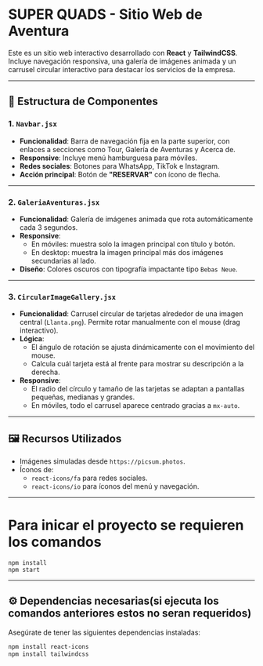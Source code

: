 

# SUPER QUADS - Sitio Web de Aventura

Este es un sitio web interactivo desarrollado con **React** y **TailwindCSS**. Incluye navegación responsiva, una galería de imágenes animada y un carrusel circular interactivo para destacar los servicios de la empresa.

---

## 📁 Estructura de Componentes

### 1. `Navbar.jsx`
- **Funcionalidad**: Barra de navegación fija en la parte superior, con enlaces a secciones como Tour, Galería de Aventuras y Acerca de.
- **Responsive**: Incluye menú hamburguesa para móviles.
- **Redes sociales**: Botones para WhatsApp, TikTok e Instagram.
- **Acción principal**: Botón de **"RESERVAR"** con ícono de flecha.

---

### 2. `GaleriaAventuras.jsx`
- **Funcionalidad**: Galería de imágenes animada que rota automáticamente cada 3 segundos.
- **Responsive**:
  - En móviles: muestra solo la imagen principal con título y botón.
  - En desktop: muestra la imagen principal más dos imágenes secundarias al lado.
- **Diseño**: Colores oscuros con tipografía impactante tipo `Bebas Neue`.

---

### 3. `CircularImageGallery.jsx`
- **Funcionalidad**: Carrusel circular de tarjetas alrededor de una imagen central (`Llanta.png`). Permite rotar manualmente con el mouse (drag interactivo).
- **Lógica**:
  - El ángulo de rotación se ajusta dinámicamente con el movimiento del mouse.
  - Calcula cuál tarjeta está al frente para mostrar su descripción a la derecha.
- **Responsive**:
  - El radio del círculo y tamaño de las tarjetas se adaptan a pantallas pequeñas, medianas y grandes.
  - En móviles, todo el carrusel aparece centrado gracias a `mx-auto`.

---

## 🖼️ Recursos Utilizados

- Imágenes simuladas desde `https://picsum.photos`.
- Íconos de:
  - `react-icons/fa` para redes sociales.
  - `react-icons/io` para íconos del menú y navegación.

---

# Para inicar el proyecto se requieren los comandos
    npm install
    npm start

---

## ⚙️ Dependencias necesarias(si ejecuta los comandos anteriores estos no seran requeridos)

Asegúrate de tener las siguientes dependencias instaladas:

```bash
npm install react-icons
npm install tailwindcss
